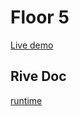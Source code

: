 # Floor 5

[Live demo](https://guillaumecartoonbase.github.io/Pasqal-Floor_5/)

## Rive Doc

[runtime](https://help.rive.app/runtimes/overview)
